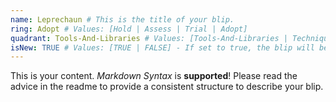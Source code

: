 ```yaml
---
name: Leprechaun # This is the title of your blip.
ring: Adopt # Values: [Hold | Assess | Trial | Adopt]
quadrant: Tools-And-Libraries # Values: [Tools-And-Libraries | Techniques | Modules | Products] - Make sure to keep these exact values, the Radar is also case sensitive.
isNew: TRUE # Values: [TRUE | FALSE] - If set to true, the blip will be marked as "new" on the radar.
---
```

This is your content.
_Markdown Syntax_ is **supported**!
Please read the advice in the readme to provide a consistent structure to describe your blip.
